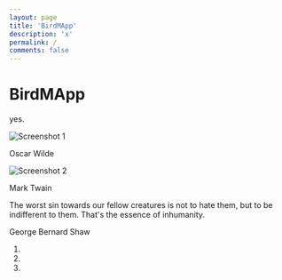 ```yaml
---
layout: page
title: 'BirdMApp'
description: 'x'
permalink: /
comments: false
---
```


  <h1 class="app-title">BirdMApp</h1>
  <p class="app-description">yes.</p>
    
<div class="carousel">
  <div class="carousel-inner">
    <div class="item active">
      <div class="carousel-container">
        <screenshot>
                  <img src="https://cdn.wccftech.com/wp-content/uploads/2019/11/diablo-4-screenshots-13-1030x644.jpg" alt="Screenshot 1">
        </screenshot>
        <p class="author">Oscar Wilde</p>
      </div>
    </div>
    <div class="item">
      <div class="carousel-container">
        <screenshot>
                <img src="https://cdn.wccftech.com/wp-content/uploads/2019/11/diablo-4-screenshots-13-1030x644.jpg" alt="Screenshot 2">
          </screenshot>
        <p class="author">Mark Twain</p>
      </div>
    </div>
    <div class="item">
      <div class="carousel-container">
        <screenshot>
          The worst sin towards our fellow creatures is not to hate them, but to be indifferent to them. That's the essence of inhumanity.
        </screenshot>
        <p class="author">George Bernard Shaw</p>
      </div>
    </div>
  </div>
  <a class="carousel-control left">
    <span class="arrow left"></span>
  </a>
  <a class="carousel-control right">
    <span class="arrow right"></span>
  </a>
  <ol class="carousel-indicators">
    <li class="active"></li>
    <li></li>
    <li></li>
  </ol>
</div>
